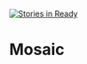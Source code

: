 [![Stories in Ready](https://badge.waffle.io/gartenfeld/mosaic.png?label=ready&title=Ready)](https://waffle.io/gartenfeld/mosaic)
# Mosaic
